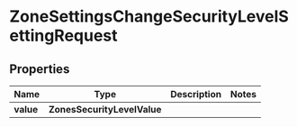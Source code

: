 

# ZoneSettingsChangeSecurityLevelSettingRequest


## Properties

| Name | Type | Description | Notes |
|------------ | ------------- | ------------- | -------------|
|**value** | **ZonesSecurityLevelValue** |  |  |



